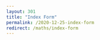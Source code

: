 ```yaml
---
layout: 301
title: "Index Form"
permalink: /2020-12-25-index-form
redirect: /maths/index-form
---
```

